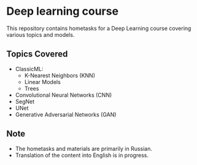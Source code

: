 # Deep learning course
This repository contains hometasks for a Deep Learning course covering various topics and models.

## Topics Covered
* ClassicML:
  - K-Nearest Neighbors (KNN)
  - Linear Models
  - Trees
* Convolutional Neural Networks (CNN)
* SegNet
* UNet
* Generative Adversarial Networks (GAN)

## Note
* The hometasks and materials are primarily in Russian.
* Translation of the content into English is in progress.
